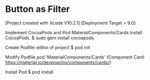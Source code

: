 # Button as Filter

[Project created with Xcode V10.2.1] [Deployment Target > 9.0]

Implement CocoaPods and Pod MaterialComponents/Cards
Install CocoaPods.
$ sudo gem install cocoapods

Create Podfile within of project
$ pod init

Modify Podfile
pod 'MaterialComponents/Cards' (Component Card: https://material.io/develop/ios/components/cards/)

Install Pod
$ pod install